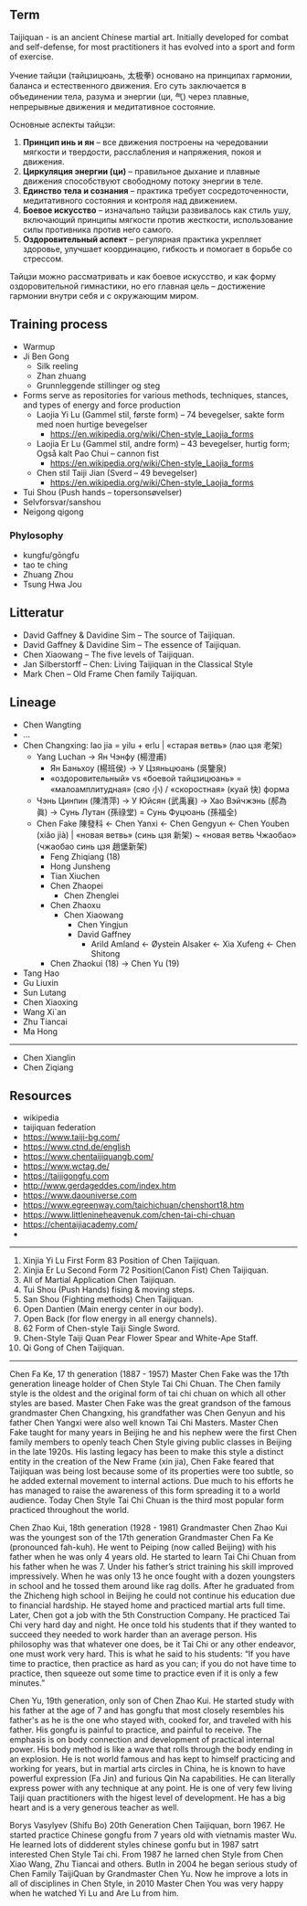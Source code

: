 ## Term
Taijiquan - is an ancient Chinese martial art. Initially developed for combat and self-defense, for most practitioners it has evolved into a sport and form of exercise.

Учение тайцзи (тайцзицюань, 太极拳) основано на принципах гармонии, баланса и естественного движения.
Его суть заключается в объединении тела, разума и энергии (ци, 气) через плавные, непрерывные движения и медитативное состояние.  

Основные аспекты тайцзи:  
1. **Принцип инь и ян** – все движения построены на чередовании мягкости и твердости, расслабления и напряжения, покоя и движения.  
2. **Циркуляция энергии (ци)** – правильное дыхание и плавные движения способствуют свободному потоку энергии в теле.  
3. **Единство тела и сознания** – практика требует сосредоточенности, медитативного состояния и контроля над движением.  
4. **Боевое искусство** – изначально тайцзи развивалось как стиль ушу, включающий принципы мягкости против жесткости, использование силы противника против него самого.  
5. **Оздоровительный аспект** – регулярная практика укрепляет здоровье, улучшает координацию, гибкость и помогает в борьбе со стрессом.  

Тайцзи можно рассматривать и как боевое искусство, и как форму оздоровительной гимнастики, но его главная цель – достижение гармонии внутри себя и с окружающим миром.

## Training process
* Warmup
* Ji Ben Gong
  * Silk reeling
  * Zhan zhuang
  * Grunnleggende stillinger og steg
* Forms serve as repositories for various methods, techniques, stances, and types of energy and force production
  * Laojia Yi Lu (Gammel stil, første form) – 74 bevegelser, sakte form med noen hurtige bevegelser
    * https://en.wikipedia.org/wiki/Chen-style_Laojia_forms
  * Laojia Er Lu (Gammel stil, andre form) – 43 bevegelser, hurtig form;   Også kalt Pao Chui – cannon fist
    * https://en.wikipedia.org/wiki/Chen-style_Laojia_forms
  * Chen stil Taiji Jian (Sverd – 49 bevegelser)
    * https://en.wikipedia.org/wiki/Chen-style_Laojia_forms
* Tui Shou (Push hands – topersonsøvelser)
* Selvforsvar/sanshou
* Neigong qigong

### Phylosophy
* kungfu/gōngfu
* tao te ching
* Zhuang Zhou
* Tsung Hwa Jou

## Litteratur
* David Gaffney & Davidine Sim – The source of Taijiquan.
* David Gaffney & Davidine Sim – The essence of Taijiquan.
* Chen Xiaowang – The five levels of Taijiquan.
* Jan Silberstorff – Chen: Living Taijiquan in the Classical Style
* Mark Chen – Old Frame Chen family Taijiquan.

## Lineage
* Chen Wangting
* ...
* Chen Changxing: lao jia = yilu + erlu | «старая ветвь» (лао цзя 老架)
  * Yang Luchan -> Ян Чэнфу (楊澄甫)
    * Ян Баньхоу (楊班侯) -> У Цзяньцюань (吳鑒泉)
    * «оздоровительный» vs «боевой тайцзицюань» = «малоамплитудная» (сяо 小) / «скоростная» (куай 快) формa
  * Чэнь Цинпин (陳清萍) -> У Юйсян (武禹襄) -> Хао Вэйчжэнь (郝為眞) -> Сунь Лутан (孫祿堂) = Сунь Фуцюань (孫福全)
  * Chen Fake 陳發科 <- Chen Yanxi <- Chen Gengyun <- Chen Youben (xiǎo jià) | «новая ветвь» (синь цзя 新架) ~ «новая ветвь Чжаобао» (чжаобао синь цзя 趙堡新架)
    * Feng Zhiqiang (18)
    * Hong Junsheng
    * Tian Xiuchen
    * Chen Zhaopei
      * Chen Zhenglei
    * Chen Zhaoxu
      * Chen Xiaowang
        * Chen Yingjun 
        * David Gaffney
          * Arild Amland <- Øystein Alsaker <- Xia Xufeng <- Chen Shitong 
    * Chen Zhaokui (18) -> Chen Yu (19)
* Tang Hao
* Gu Liuxin
* Sun Lutang
* Chen Xiaoxing
* Wang Xi`an
* Zhu Tiancai
* Ma Hong
---
* Chen Xianglin
* Chen Ziqiang


## Resources
* wikipedia
* taijiquan federation
* https://www.taiji-bg.com/
* https://www.ctnd.de/english
* https://www.chentaijiquangb.com/
* https://www.wctag.de/
* https://taijigongfu.com
* http://www.gerdageddes.com/index.htm
* https://www.daouniverse.com
* https://www.egreenway.com/taichichuan/chenshort18.htm
* https://www.littlenineheavenuk.com/chen-tai-chi-chuan
* https://chentaijiacademy.com/
* 

---

1.  Xinjia Yi Lu First Form 83 Position of Chen Taijiquan.
2.  Xinjia Er Lu Second Form 72 Position(Canon Fist) Chen Taijiquan.
3.  All of Martial Application Chen Taijiquan.
4.  Tui Shou (Push Hands) fising & moving steps.
5.   San Shou (Fighting methods) Chen Taijiquan.
6.   Open Dantien (Main energy center in our body).
7.   Open Back (for flow energy in all energy channels).
8.   62 Form of Chen-style Taiji Single Sword.
9.   Chen-Style Taiji Quan Pear Flower Spear and White-Ape Staff.
10. Qi Gong of Chen Taijiquan.

---

Chen Fa Ke, 17 th generation (1887 - 1957) Master Chen Fake was the 17th generation lineage holder of Chen Style Tai Chi Chuan. The Chen family style is the oldest and the original form of tai chi chuan on which all other styles are based. Master Chen Fake was the great grandson of the famous grandmaster Chen Changxing, his grandfather was Chen Genyun and his father Chen Yangxi were also well known Tai Chi Masters. Master Chen Fake taught for many years in Beijing he and his nephew were the first Chen family members to openly teach Chen Style giving public classes in Beijing in the late 1920s. His lasting legacy has been to make this style a distinct entity in the creation of the New Frame (xin jia), Chen Fake feared that Taijiquan was being lost because some of its properties were too subtle, so he added external movement to internal actions. Due much to his efforts he has managed to raise the awareness of this form spreading it to a world audience. Today Chen Style Tai Chi Chuan is the third most popular form practiced throughout the world.

Chen Zhao Kui, 18th generation (1928 - 1981) Grandmaster Chen Zhao Kui was the youngest son of the 17th generation Grandmaster Chen Fa Ke (pronounced fah-kuh). He went to Peiping (now called Beijing) with his father when he was only 4 years old. He started to learn Tai Chi Chuan from his father when he was 7. Under his father’s strict training his skill improved impressively. When he was only 13 he once fought with a dozen youngsters in school and he tossed them around like rag dolls. After he graduated from the Zhicheng high school in Beijing he could not continue his education due to financial hardship. He stayed home and practiced martial arts full time. Later, Chen got a job with the 5th Construction Company. He practiced Tai Chi very hard day and night. He once told his students that if they wanted to succeed they needed to work harder than an average person. His philosophy was that whatever one does, be it Tai Chi or any other endeavor, one must work very hard. This is what he said to his students: “If you have time to practice, then practice as hard as you can; if you do not have time to practice, then squeeze out some time to practice even if it is only a few minutes.”

Chen Yu, 19th generation, only son of Chen Zhao Kui. He started study with his father at the age of 7 and has gongfu that most closely resembles his father's as he is the one who stayed with, cooked for, and traveled with his father. His gongfu is painful to practice, and painful to receive. The emphasis is on body connection and development of practical internal power. His body method is like a wave that rolls through the body ending in an explosion. He is not world famous and has kept to himself practicing and working for years, but in martial arts circles in China, he is known to have powerful expression (Fa Jin) and furious Qin Na capabilities. He can literally express power with any technique at any point. He is one of very few living Taiji quan practitioners with the higest level of development. He has a big heart and is a very generous teacher as well.

Borys Vasylyev (Shifu Bo) 20th Generation Chen Taijiquan, born 1967. He started practice Chinese gongfu from 7 years old with vietnamis master Wu. He learned lots of didderent styles chinese gonfu but in 1987 satrt interested Chen Style Tai chi. From 1987 he larned chen Style from Chen Xiao Wang, Zhu Tiancai and others. ButIn in 2004 he began serious study of Chen Family TaijiQuan by Grandmaster Chen Yu. Now he improve a lots in all of disciplines in Chen Style, in 2010 Master Chen You was very happy  when he watched Yi Lu and Are Lu from him.
